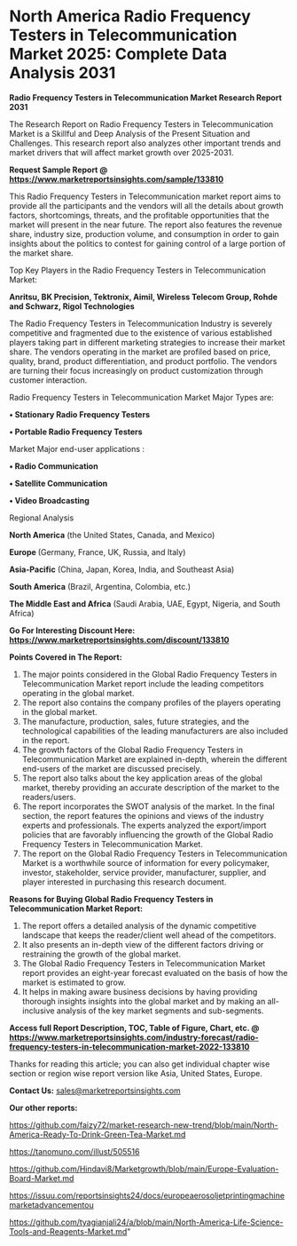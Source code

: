 # North America Radio Frequency Testers in Telecommunication Market 2025: Complete Data Analysis 2031

<strong>Radio Frequency Testers in Telecommunication Market Research Report 2031</strong>

The Research Report on Radio Frequency Testers in Telecommunication Market is a Skillful and Deep Analysis of the Present Situation and Challenges. This research report also analyzes other important trends and market drivers that will affect market growth over 2025-2031.

<strong>Request Sample Report @ <a href=https://www.marketreportsinsights.com/sample/133810>https://www.marketreportsinsights.com/sample/133810</a></strong>

This Radio Frequency Testers in Telecommunication market report aims to provide all the participants and the vendors will all the details about growth factors, shortcomings, threats, and the profitable opportunities that the market will present in the near future. The report also features the revenue share, industry size, production volume, and consumption in order to gain insights about the politics to contest for gaining control of a large portion of the market share.

Top Key Players in the Radio Frequency Testers in Telecommunication Market:

<strong>Anritsu, BK Precision, Tektronix, Aimil, Wireless Telecom Group, Rohde and Schwarz, Rigol Technologies</strong>

The Radio Frequency Testers in Telecommunication Industry is severely competitive and fragmented due to the existence of various established players taking part in different marketing strategies to increase their market share. The vendors operating in the market are profiled based on price, quality, brand, product differentiation, and product portfolio. The vendors are turning their focus increasingly on product customization through customer interaction.

Radio Frequency Testers in Telecommunication Market Major Types are:

<strong>• Stationary Radio Frequency Testers

• Portable Radio Frequency Testers</strong>

Market Major end-user applications :

<strong>• Radio Communication

• Satellite Communication

• Video Broadcasting</strong>

Regional Analysis

</u><strong><b>North America</b></strong> (the United States, Canada, and Mexico)

<strong><b>Europe </b></strong>(Germany, France, UK, Russia, and Italy)

<strong><b>Asia-Pacific</b></strong> (China, Japan, Korea, India, and Southeast Asia)

<strong><b>South America</b></strong> (Brazil, Argentina, Colombia, etc.)

<strong><b>The Middle East and Africa</b></strong> (Saudi Arabia, UAE, Egypt, Nigeria, and South Africa)

<strong>Go For Interesting Discount Here: <a href=https://www.marketreportsinsights.com/discount/133810>https://www.marketreportsinsights.com/discount/133810</a></strong>

<strong>Points Covered in The Report:</strong>
<ol>
  <li>The major points considered in the Global Radio Frequency Testers in Telecommunication Market report include the leading competitors operating in the global market.</li>
  <li>The report also contains the company profiles of the players operating in the global market.</li>
  <li>The manufacture, production, sales, future strategies, and the technological capabilities of the leading manufacturers are also included in the report.</li>
  <li>The growth factors of the Global Radio Frequency Testers in Telecommunication Market are explained in-depth, wherein the different end-users of the market are discussed precisely.</li>
  <li>The report also talks about the key application areas of the global market, thereby providing an accurate description of the market to the readers/users.</li>
  <li>The report incorporates the SWOT analysis of the market. In the final section, the report features the opinions and views of the industry experts and professionals. The experts analyzed the export/import policies that are favorably influencing the growth of the Global Radio Frequency Testers in Telecommunication Market.</li>
  <li>The report on the Global Radio Frequency Testers in Telecommunication Market is a worthwhile source of information for every policymaker, investor, stakeholder, service provider, manufacturer, supplier, and player interested in purchasing this research document.</li>
</ol>
<strong>Reasons for Buying Global Radio Frequency Testers in Telecommunication Market Report:</strong>

<ol>
  <li>The report offers a detailed analysis of the dynamic competitive landscape that keeps the reader/client well ahead of the competitors.</li>
  <li>It also presents an in-depth view of the different factors driving or restraining the growth of the global market.</li>
  <li>The Global Radio Frequency Testers in Telecommunication Market report provides an eight-year forecast evaluated on the basis of how the market is estimated to grow.</li>
  <li>It helps in making aware business decisions by having providing thorough insights insights into the global market and by making an all-inclusive analysis of the key market segments and sub-segments.</li>
</ol>
<strong>Access full Report Description, TOC, Table of Figure, Chart, etc. @ <a href=https://www.marketreportsinsights.com/industry-forecast/radio-frequency-testers-in-telecommunication-market-2022-133810>https://www.marketreportsinsights.com/industry-forecast/radio-frequency-testers-in-telecommunication-market-2022-133810</a></strong>


Thanks for reading this article; you can also get individual chapter wise section or region wise report version like Asia, United States, Europe.

<strong>Contact Us:</strong>
sales@marketreportsinsights.com

<strong>Our other reports:</strong>

<a href=https://github.com/faizy72/market-research-new-trend/blob/main/North-America-Ready-To-Drink-Green-Tea-Market.md>https://github.com/faizy72/market-research-new-trend/blob/main/North-America-Ready-To-Drink-Green-Tea-Market.md</a>

<a href=https://tanomuno.com/illust/505516>https://tanomuno.com/illust/505516</a>

<a href=https://github.com/Hindavi8/Marketgrowth/blob/main/Europe-Evaluation-Board-Market.md>https://github.com/Hindavi8/Marketgrowth/blob/main/Europe-Evaluation-Board-Market.md</a>

<a href=https://issuu.com/reportsinsights24/docs/europeaerosoljetprintingmachinemarketadvancementou>https://issuu.com/reportsinsights24/docs/europeaerosoljetprintingmachinemarketadvancementou</a>

<a href=https://github.com/tyagianjali24/a/blob/main/North-America-Life-Science-Tools-and-Reagents-Market.md>https://github.com/tyagianjali24/a/blob/main/North-America-Life-Science-Tools-and-Reagents-Market.md</a>"
